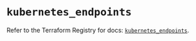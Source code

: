# `kubernetes_endpoints`

Refer to the Terraform Registry for docs: [`kubernetes_endpoints`](https://registry.terraform.io/providers/hashicorp/kubernetes/2.31.0/docs/resources/endpoints).
